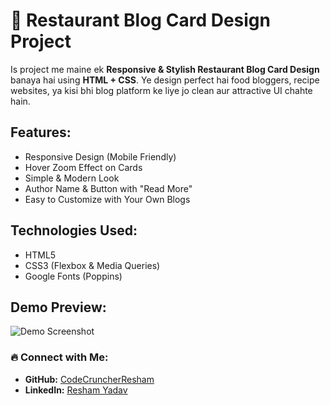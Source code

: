 # 🍝 Restaurant Blog Card Design Project

Is project me maine ek **Responsive & Stylish Restaurant Blog Card Design** banaya hai using **HTML + CSS**. Ye design perfect hai food bloggers, recipe websites, ya kisi bhi blog platform ke liye jo clean aur attractive UI chahte hain.


##  Features:
- Responsive Design (Mobile Friendly)
- Hover Zoom Effect on Cards
- Simple & Modern Look
- Author Name & Button with "Read More"
- Easy to Customize with Your Own Blogs


##  Technologies Used:
- HTML5
- CSS3 (Flexbox & Media Queries)
- Google Fonts (Poppins)


##  Demo Preview:
![Demo Screenshot](./screenshot.png)

### 🔥 **Connect with Me:**

* **GitHub:** [CodeCruncherResham](https://github.com/CodeCruncherResham)
* **LinkedIn:** [Resham Yadav](https://www.linkedin.com/in/resham-yadav)
